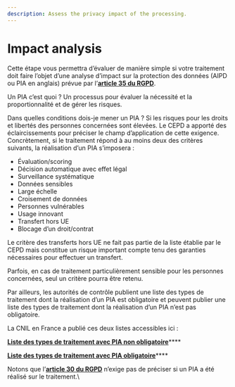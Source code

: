 ```yaml
---
description: Assess the privacy impact of the processing.
---
```


# Impact analysis

Cette étape vous permettra d’évaluer de manière simple si votre traitement doit faire l’objet d’une analyse d’impact sur la protection des données (AIPD ou  PIA en anglais) prévue par l’[**article 35 du RGPD**](https://www.cnil.fr/fr/reglement-europeen-protection-donnees/chapitre4#Article35).&#x20;

Un PIA c’est quoi ? Un processus pour évaluer la nécessité et la proportionnalité et de gérer les risques.&#x20;

Dans quelles conditions dois-je mener un PIA ? Si les risques pour les droits et libertés des personnes concernées sont élevées. Le  CEPD a apporté des éclaircissements pour préciser le champ d’application de cette exigence. Concrètement, si le traitement répond à au moins deux des critères suivants, la réalisation d’un PIA s’imposera :&#x20;

* Évaluation/scoring
* Décision automatique avec effet légal
* Surveillance systématique
* Données sensibles
* Large échelle
* Croisement de données
* Personnes vulnérables
* Usage innovant
* Transfert hors UE
* Blocage d’un droit/contrat

Le critère des transferts hors UE ne fait pas partie de la liste établie par le CEPD mais constitue un risque important compte tenu des garanties nécessaires pour effectuer un transfert.&#x20;

Parfois, en cas de traitement particulièrement sensible pour les personnes concernées, seul un critère pourra être retenu.&#x20;

Par ailleurs, les autorités de contrôle publient une liste des types de traitement dont la réalisation d’un PIA est obligatoire et peuvent publier une liste des types de traitement dont la réalisation d’un PIA n’est pas obligatoire.&#x20;

La CNIL en France a publié ces deux listes accessibles ici :&#x20;

[**Liste des types de traitement avec PIA non obligatoire**](https://www.cnil.fr/sites/default/files/atoms/files/liste-traitements-aipd-non-requise.pdf)****

[**Liste des types de traitement avec PIA obligatoire**](https://www.cnil.fr/sites/default/files/atoms/files/liste-traitements-aipd-requise.pdf)****

Notons que l’[**article 30 du RGPD**](https://www.cnil.fr/fr/reglement-europeen-protection-donnees/chapitre4#Article30) n’exige pas de préciser si un PIA a été réalisé sur le traitement.\
